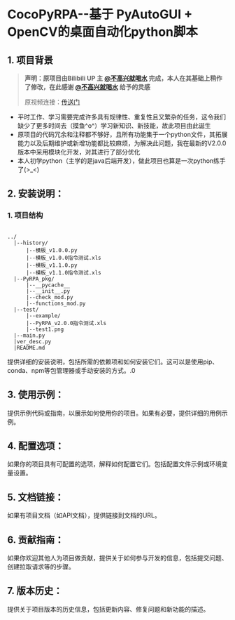 # CocoPyRPA--基于 PyAutoGUI + OpenCV的桌面自动化python脚本

## 1. 项目背景

> **声明：原项目由Bilibili UP 主 [@不高兴就喝水](https://space.bilibili.com/412704776 "个人空间")
完成，本人在其基础上稍作了修改，在此感谢 [@不高兴就喝水](https://space.bilibili.com/412704776 "个人空间") 给予的灵感**
>
> 原视频连接：[传送门](https://www.bilibili.com/video/BV1T34y1o73U/ "视频链接")

* 平时工作、学习需要完成许多具有规律性、重复性且又繁杂的任务，这令我们缺少了更多时间去（摸鱼^o^）学习新知识、新技能，故此项目由此诞生
* 原项目的代码冗余和注释都不够好，且所有功能集于一个python文件，其拓展能力以及后期维护或新增功能都比较麻烦，为解决此问题，我在最新的V2.0.0版本中采用模块化开发，对其进行了部分优化
* 本人初学python（主学的是java后端开发），做此项目也算是一次python练手了(>_<)

## 2. 安装说明：

### 1. 项目结构

```text

../
  |--history/
      |--模板_v1.0.0.py
      |--模板_v1.0.0指令测试.xls
      |--模板_v1.1.0.py
      |--模板_v1.1.0指令测试.xls
  |--PyRPA_pkg/
      |--__pycache__
      |--__init__.py
      |--check_mod.py
      |--functions_mod.py
  |--test/
      |--example/
      |--PyRPA_v2.0.0指令测试.xls
      |--test1.png
  |--main.py
  |ver_desc.py
  |README.md

```

提供详细的安装说明，包括所需的依赖项和如何安装它们。这可以是使用pip、conda、npm等包管理器或手动安装的方式。.0

## 3. 使用示例：

提供示例代码或指南，以展示如何使用你的项目。如果有必要，提供详细的用例示例。

## 4. 配置选项：

如果你的项目具有可配置的选项，解释如何配置它们。包括配置文件示例或环境变量设置。

## 5. 文档链接：

如果有项目文档（如API文档），提供链接到文档的URL。

## 6. 贡献指南：

如果你欢迎其他人为项目做贡献，提供关于如何参与开发的信息，包括提交问题、创建拉取请求等的步骤。

## 7. 版本历史：

提供关于项目版本的历史信息，包括更新内容、修复问题和新功能的描述。

